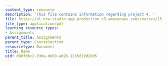 ```yaml
---
content_type: resource
description: 'This file contains information regarding project 4. '
file: https://ol-ocw-studio-app-production.s3.amazonaws.com/courses/15-783j-product-design-and-development-spring-2006/d80fd6c2930ade50ad261135d19d20d5_smp_dgn_prjpro4.pdf
file_type: application/pdf
learning_resource_types:
- Assignments
parent_title: Assignments
parent_type: CourseSection
resourcetype: Document
title: Name
uid: d80fd6c2-930a-de50-ad26-1135d19d20d5
---
```

